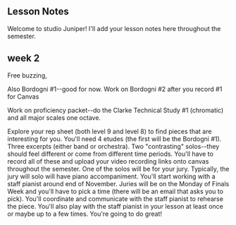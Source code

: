 ## Lesson Notes

Welcome to studio Juniper! I'll add your lesson notes here throughout the semester.

## week 2

Free buzzing, 

Also Bordogni #1--good for now. Work on Bordogni #2 after you record #1 for Canvas

Work on proficiency packet--do the Clarke Technical Study #1 (chromatic) and all major scales one octave. 

Explore your rep sheet (both level 9 and level 8) to find pieces that are interesting for you. You'll need 4 etudes (the first will be the Bordogni #1). Three excerpts (either band or orchestra). Two "contrasting" solos--they should feel different or come from different time periods. You'll have to record all of these and upload your video recording links onto canvas throughout the semester. One of the solos will be for your jury. Typically, the jury will solo will have piano accompaniment. You'll start working with a staff pianist around end of November. Juries will be on the Monday of Finals Week and you'll have to pick a time (there will be an email that asks you to pick). You'll coordinate and communicate with the staff pianist to rehearse the piece. You'll also play with the staff pianist in your lesson at least once or maybe up to a few times. 
You're going to do great!
